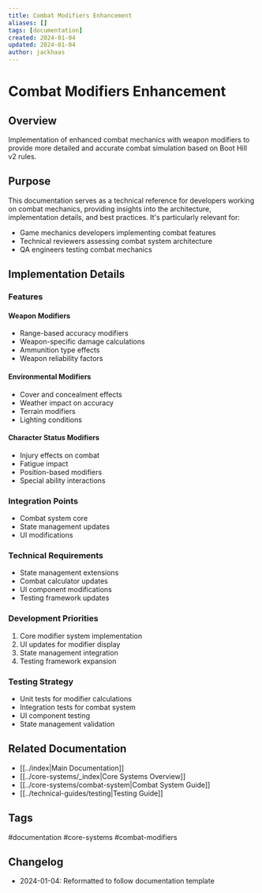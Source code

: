 ```yaml
---
title: Combat Modifiers Enhancement
aliases: []
tags: [documentation]
created: 2024-01-04
updated: 2024-01-04
author: jackhaas
---
```


# Combat Modifiers Enhancement

## Overview
Implementation of enhanced combat mechanics with weapon modifiers to provide more detailed and accurate combat simulation based on Boot Hill v2 rules.

## Purpose
This documentation serves as a technical reference for developers working on combat mechanics, providing insights into the architecture, implementation details, and best practices. It's particularly relevant for:
- Game mechanics developers implementing combat features
- Technical reviewers assessing combat system architecture
- QA engineers testing combat mechanics

## Implementation Details

### Features

#### Weapon Modifiers
- Range-based accuracy modifiers
- Weapon-specific damage calculations
- Ammunition type effects
- Weapon reliability factors

#### Environmental Modifiers
- Cover and concealment effects
- Weather impact on accuracy
- Terrain modifiers
- Lighting conditions

#### Character Status Modifiers
- Injury effects on combat
- Fatigue impact
- Position-based modifiers
- Special ability interactions

### Integration Points
- Combat system core
- State management updates
- UI modifications

### Technical Requirements
- State management extensions
- Combat calculator updates
- UI component modifications
- Testing framework updates

### Development Priorities
1. Core modifier system implementation
2. UI updates for modifier display
3. State management integration
4. Testing framework expansion

### Testing Strategy
- Unit tests for modifier calculations
- Integration tests for combat system
- UI component testing
- State management validation

## Related Documentation
- [[../index|Main Documentation]]
- [[../core-systems/_index|Core Systems Overview]]
- [[../core-systems/combat-system|Combat System Guide]]
- [[../technical-guides/testing|Testing Guide]]

## Tags
#documentation #core-systems #combat-modifiers

## Changelog
- 2024-01-04: Reformatted to follow documentation template

